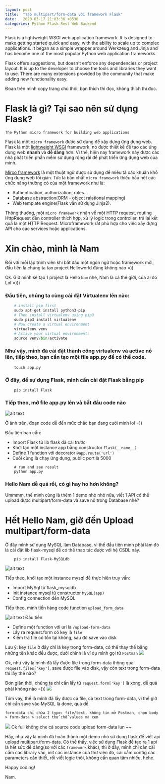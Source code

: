 ```yaml
---
layout: post
title:  "Tạo multipart/form-data với framework Flask"
date:   2020-03-17 21:03:36 +0530
categories: Python Flask Rest Web Backend
---
```


Flask is a lightweight WSGI web application framework. It is designed to make getting started quick and easy, with the ability to scale up to complex applications. It began as a simple wrapper around Werkzeug and Jinja and has become one of the most popular Python web application frameworks.

Flask offers suggestions, but doesn't enforce any dependencies or project layout. It is up to the developer to choose the tools and libraries they want to use. There are many extensions provided by the community that make adding new functionality easy.



Đoạn trên mình copy trang chủ thôi, bạn thích thì đọc, không thích thì đọc.
# Flask là gì? Tại sao nên sử dụng Flask?
```The Python micro framework for building web applications```

Flask là một `micro framework` được sử dụng để xây dựng ứng dụng web. Flask là một [lightweight WSGI][wsgi] framework, nó được thiết kế để tạo các ứng dụng web <b>nhanh</b> và <b>dễ dàng</b> hơn.
Vì thế, hiện nay framework này được các nhà phát triển phần mềm sử dụng rộng rãi để phát triển ứng dụng web của mình.

[Mirco framework][microframework] là một thuật ngữ được sử dụng để miêu tả các khuân khổ ứng dụng web tối giản. Tức là bản chất `micro framework` thiếu hầu hết các chức năng thường có của một framework như là:
- Authentication, authorization, roles...
- Database abstraction(ORM - object ralational mapping)
- Web template engine(Flask vẫn sử dụng Jinja2).

Thông thường, một `micro framework` nhận về một HTTP request, routing HttpRequest đến controller thích hợp, xử lý logic trong controller, trả lại kết quả là một HTTP Request.
Microframework rất phù hợp cho việc xây dựng API cho các services hoặc applications.
# Xin chào, mình là Nam
Đối với mỗi lập trình viên khi bắt đầu một ngôn ngữ hoặc framework mới, đầu tiên là chúng ta tạo project Helloworld đúng không nào =)).

Ok. Giờ mình sẽ tạo 1 project là Hello `Nam` nhé, Nam là cả thế giới, của ai đó Lol =)))

### Đầu tiên, chúng ta cùng cài đặt Virtualenv lên nào:
```python
    # install pip first
    sudo apt-get install python3-pip
    # Then install virtualenv using pip3
    sudo pip3 install virtualenv 
    # Now create a virtual environment
    virtualenv venv
    # Active your virtual environment:
    source venv/bin/activate
```

### Như vậy, mình đã cài đặt thành công virtualenv và active nó lên, tiếp theo, bạn cần tạo một file app.py để có thể code.

```shell
    touch app.py
```
### Ở đây, để sự dụng Flask, mình cần cài đặt Flask bằng pip
```shell
    pip install Flask
```

### Tiếp theo, mở file app.py lên và bắt đầu code nào
![alt text](https://i.imgur.com/ipttALc.png)

Ở ảnh trên, đoạn code dễ đến mức chắc bạn đang cười mình lol =))

Đầu tiên bạn cần:
- Import Flask từ lib flask đã cài trước
- Khởi tạo một instance app bằng constructor `Flask(__name__)`
- Define 1 function với decorator `@app.route('url')`
- Cuối cùng là chạy ứng dụng, public port là 5000

```shell
    # run and see result
    python app.py
```

### Hello Nam dễ quá rồi, có gì hay ho hơn không?
Ummmm, thế mình cùng là thêm 1 demo nhỏ nhỏ nữa, viết 1 API có thể upload được multipart/form-data và save nó trong Database nhé?

# Hết Hello Nam, giờ đến Upload multipart/form-data
Ở đây mình sử dụng MySQL làm Database, vì thế đầu tiên mình phải làm đó là cài đặt lib flask-mysql để có thể thao tác được với hệ CSDL này.

```shell
    pip install Flask-MySQLdb
```


![alt text](https://i.imgur.com/4YunD8e.png)


Tiếp theo, khởi tạo một instance mysql để thực hiên truy vấn:
- Import MySql từ flask_mysqldb
- Init instance mysql từ constructor `MySQL(app)`
- Config connection đến MySQL

Tiếp theo, mình tiến hàng code function `upload_form_data`

![alt text](https://i.imgur.com/iPQfUCd.png)
Đầu tiền:
- Define một function với url là `/upload-form-data`
- Lấy ra request.form có key là `file`
- Kiểm tra file có tồn tại không, sau đó save vào disk

Lưu ý: key `file` ở đây chỉ là key trong form-data, có thể thay thế bằng những tên khác đều được, dưới chính là ví dụ mình gọi từ `Postman`
![](https://i.imgur.com/BKZLxr6.png)


Ok, như vậy là mình đã lấy được file trong form-data thông qua `request.files['key']`, save được file vào disk, vậy còn text trong form-data thì lấy thế nào?
 
Đơn giản thôi, chúng ta chỉ cần lấy từ `request.form['key']` là xong, dễ quá phải không nào =)))
![](https://i.imgur.com/WRgeXPv.png)

Tóm váy, thế là mình đã lấy được cả file, cả text trong form-data, vì thế giờ chỉ cần save vào MySQL là done, quá dễ.
```
form-data chỉ chứa 2 type: file/text, không tin mở Postman, chọn body > form-data > select thử chỗ values mà xem
```


![](https://i.imgur.com/hJiFNrY.png)
Ok full không che cả source code upload form-data lun ~~


Hầy, như vậy là mình đã hoàn thành một demo nhỏ sử dụng flask để viết api upload multipart/form-data.
Có thể thấy, việc sử dụng Flask để tạo ra 1 api là hết sức dễ dàng(so với các `framework` khác), thì ở đây, mình chỉ cần cài cắm các library vào, init các instance của thư viện đó, cài cắm config các parameters cần thiết, rồi viết logic thôi, không cần quan tâm nhiều, hehe.

Happy coding!

Nam.


[wsgi]: https://wsgi.readthedocs.io/en/latest/
[microframework]: https://en.wikipedia.org/wiki/Microframework